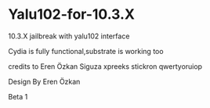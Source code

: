 # Yalu102-for-10.3.X
10.3.X jailbreak with yalu102 interface 

Cydia is fully functional,substrate is working too

credits to
Eren Özkan
Siguza 
xpreeks
stickron
qwertyoruiop

Design By Eren Özkan 

Beta 1 

